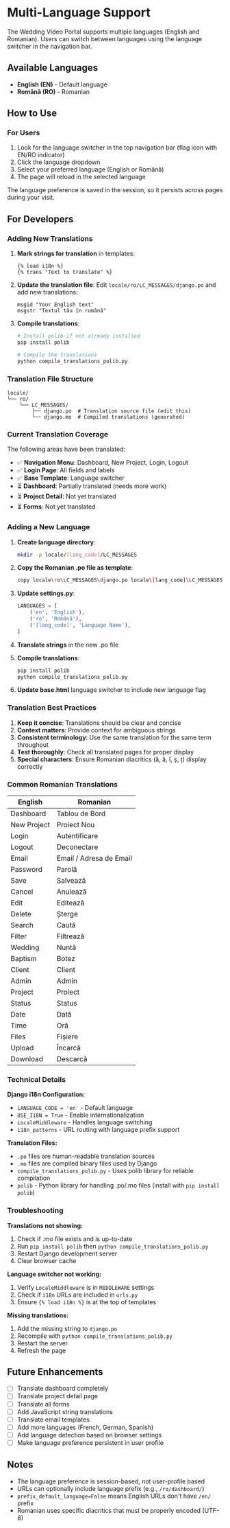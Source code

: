 # Multi-Language Support

The Wedding Video Portal supports multiple languages (English and Romanian). Users can switch between languages using the language switcher in the navigation bar.

## Available Languages

- **English (EN)** - Default language
- **Română (RO)** - Romanian

## How to Use

### For Users

1. Look for the language switcher in the top navigation bar (flag icon with EN/RO indicator)
2. Click the language dropdown
3. Select your preferred language (English or Română)
4. The page will reload in the selected language

The language preference is saved in the session, so it persists across pages during your visit.

## For Developers

### Adding New Translations

1. **Mark strings for translation** in templates:
   ```django
   {% load i18n %}
   {% trans "Text to translate" %}
   ```

2. **Update the translation file**:
   Edit `locale/ro/LC_MESSAGES/django.po` and add new translations:
   ```po
   msgid "Your English text"
   msgstr "Textul tău în română"
   ```

3. **Compile translations**:
   ```bash
   # Install polib if not already installed
   pip install polib
   
   # Compile the translations
   python compile_translations_polib.py
   ```

### Translation File Structure

```
locale/
└── ro/
    └── LC_MESSAGES/
        ├── django.po  # Translation source file (edit this)
        └── django.mo  # Compiled translations (generated)
```

### Current Translation Coverage

The following areas have been translated:

- ✅ **Navigation Menu**: Dashboard, New Project, Login, Logout
- ✅ **Login Page**: All fields and labels
- ✅ **Base Template**: Language switcher
- ⏳ **Dashboard**: Partially translated (needs more work)
- ⏳ **Project Detail**: Not yet translated
- ⏳ **Forms**: Not yet translated

### Adding a New Language

1. **Create language directory**:
   ```bash
   mkdir -p locale/[lang_code]/LC_MESSAGES
   ```

2. **Copy the Romanian .po file as template**:
   ```bash
   copy locale\ro\LC_MESSAGES\django.po locale\[lang_code]\LC_MESSAGES\django.po
   ```

3. **Update settings.py**:
   ```python
   LANGUAGES = [
       ('en', 'English'),
       ('ro', 'Română'),
       ('[lang_code]', 'Language Name'),
   ]
   ```

4. **Translate strings** in the new .po file

5. **Compile translations**:
   ```bash
   pip install polib
   python compile_translations_polib.py
   ```

6. **Update base.html** language switcher to include new language flag

### Translation Best Practices

1. **Keep it concise**: Translations should be clear and concise
2. **Context matters**: Provide context for ambiguous strings
3. **Consistent terminology**: Use the same translation for the same term throughout
4. **Test thoroughly**: Check all translated pages for proper display
5. **Special characters**: Ensure Romanian diacritics (ă, â, î, ș, ț) display correctly

### Common Romanian Translations

| English | Romanian |
|---------|----------|
| Dashboard | Tablou de Bord |
| New Project | Proiect Nou |
| Login | Autentificare |
| Logout | Deconectare |
| Email | Email / Adresa de Email |
| Password | Parolă |
| Save | Salvează |
| Cancel | Anulează |
| Edit | Editează |
| Delete | Șterge |
| Search | Caută |
| Filter | Filtrează |
| Wedding | Nuntă |
| Baptism | Botez |
| Client | Client |
| Admin | Admin |
| Project | Proiect |
| Status | Status |
| Date | Dată |
| Time | Oră |
| Files | Fișiere |
| Upload | Încarcă |
| Download | Descarcă |

### Technical Details

**Django i18n Configuration:**
- `LANGUAGE_CODE = 'en'` - Default language
- `USE_I18N = True` - Enable internationalization
- `LocaleMiddleware` - Handles language switching
- `i18n_patterns` - URL routing with language prefix support

**Translation Files:**
- `.po` files are human-readable translation sources
- `.mo` files are compiled binary files used by Django
- `compile_translations_polib.py` - Uses polib library for reliable compilation
- `polib` - Python library for handling .po/.mo files (install with `pip install polib`)

### Troubleshooting

**Translations not showing:**
1. Check if .mo file exists and is up-to-date
2. Run `pip install polib` then `python compile_translations_polib.py`
3. Restart Django development server
4. Clear browser cache

**Language switcher not working:**
1. Verify `LocaleMiddleware` is in `MIDDLEWARE` settings
2. Check if `i18n` URLs are included in `urls.py`
3. Ensure `{% load i18n %}` is at the top of templates

**Missing translations:**
1. Add the missing string to `django.po`
2. Recompile with `python compile_translations_polib.py`
3. Restart the server
4. Refresh the page

## Future Enhancements

- [ ] Translate dashboard completely
- [ ] Translate project detail page
- [ ] Translate all forms
- [ ] Add JavaScript string translations
- [ ] Translate email templates
- [ ] Add more languages (French, German, Spanish)
- [ ] Add language detection based on browser settings
- [ ] Make language preference persistent in user profile

## Notes

- The language preference is session-based, not user-profile based
- URLs can optionally include language prefix (e.g., `/ro/dashboard/`)
- `prefix_default_language=False` means English URLs don't have `/en/` prefix
- Romanian uses specific diacritics that must be properly encoded (UTF-8)
